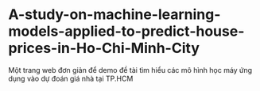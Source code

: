 # A-study-on-machine-learning-models-applied-to-predict-house-prices-in-Ho-Chi-Minh-City
Một trang web đơn giản để demo đề tài tìm hiểu các mô hình học máy ứng dụng vào dự đoán giá nhà tại TP.HCM
